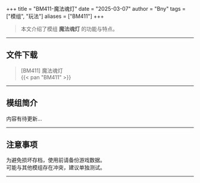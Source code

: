 +++
title = "BM411-魔法魂灯"
date = "2025-03-07"
author = "Bny"
tags = ["模组", "玩法"]
aliases = ["BM411"]
+++

> 本文介绍了模组 **魔法魂灯** 的功能与特点。

---

## 文件下载

> [BM411] 魔法魂灯  
{{< pan "BM411" >}}  

---

## 模组简介

>  
内容有待更新...  

---

## 注意事项

>  
为避免损坏存档，使用前请备份游戏数据。  
可能与其他模组存在冲突，建议单独测试。  

---

